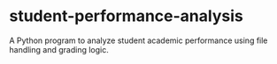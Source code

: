 # student-performance-analysis
A Python program to analyze student academic performance using file handling and grading logic.
